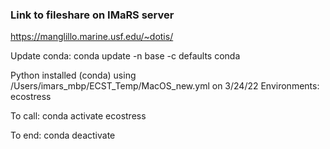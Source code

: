 
### Link to fileshare on IMaRS server

https://manglillo.marine.usf.edu/~dotis/

Update conda:
conda update -n base -c defaults conda



Python installed (conda) using /Users/imars_mbp/ECST_Temp/MacOS_new.yml on 3/24/22
Environments: ecostress

To call:
conda activate ecostress

To end:
conda deactivate
